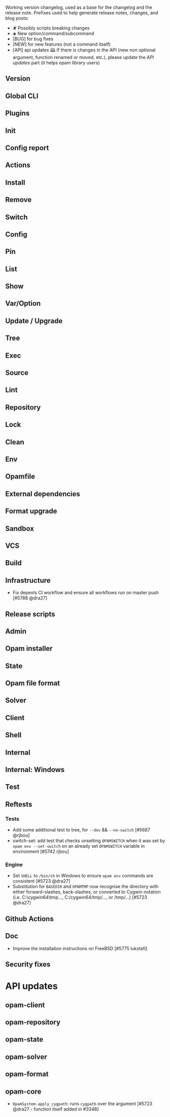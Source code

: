 Working version changelog, used as a base for the changelog and the release
note.
Prefixes used to help generate release notes, changes, and blog posts:
* ✘ Possibly scripts breaking changes
* ◈ New option/command/subcommand
* [BUG] for bug fixes
* [NEW] for new features (not a command itself)
* [API] api updates 🕮
If there is changes in the API (new non optional argument, function renamed or
moved, etc.), please update the _API updates_ part (it helps opam library
users)

## Version

## Global CLI

## Plugins

## Init

## Config report

## Actions

## Install

## Remove

## Switch

## Config

## Pin

## List

## Show

## Var/Option

## Update / Upgrade

## Tree

## Exec

## Source

## Lint

## Repository

## Lock

## Clean

## Env

## Opamfile

## External dependencies

## Format upgrade

## Sandbox

## VCS

## Build

## Infrastructure
  * Fix depexts CI workflow and ensure all workflows run on master push [#5788 @dra27]

## Release scripts

## Admin

## Opam installer

## State

## Opam file format

## Solver

## Client

## Shell

## Internal

## Internal: Windows

## Test

## Reftests
### Tests
  * Add some additional test to tree, for `--dev` && `--no-switch` [#5687 @rjbou]
  * switch-set: add test that checks unsetting `OPAMSWITCH` when it was set by `opam env --set-switch` on an already set `OPAMSWITCH` variable in environment [#5742 rjbou]

### Engine
  * Set `SHELL` to `/bin/sh` in Windows to ensure `opam env` commands are consistent [#5723 @dra27]
  * Substitution for `BASEDIR` and `OPAMTMP` now recognise the directory with either forward-slashes, back-slashes, or converted to Cygwin notation (i.e. C:\cygwin64\tmp\..., C:/cygwin64/tmp/..., or /tmp/...) [#5723 @dra27]

## Github Actions

## Doc
  * Improve the installation instructions on FreeBSD [#5775 lukstafi]

## Security fixes

# API updates
## opam-client

## opam-repository

## opam-state

## opam-solver

## opam-format

## opam-core
  * `OpamSystem.apply_cygpath`: runs `cygpath` over the argument [#5723 @dra27 - function itself added in #3348]
